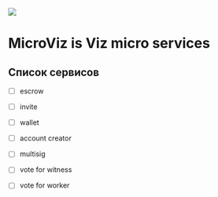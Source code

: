 ![](resources/baner/baner.png)
# MicroViz is Viz micro services

## Список сервисов
- [ ] escrow
- [ ] invite
- [ ] wallet
- [ ] account creator
- [ ] multisig
- [ ] vote for witness
- [ ] vote for worker

